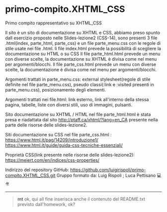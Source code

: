 # primo-compito.XHTML_CSS
Primo compito rappresentativo su XHTML_CSS

Il sito è un sito di documentazione su XHTML e CSS, abbiamo preso spunto dall esercizio proposto nelle Slides-lezione2 (CSS-14), sono presenti 3 file 
.html(index, parte_html, parte_css) e un file parte_menu.css con le regole di stile usate nei file .html.
Iì file index.html prevede la possibilità di scegliere la documentazione su HTML o su CSS
Il file parte_html.html prevede un menu con diverse scelte, la documentazione su XHTML è divisa come nel menu per argomenti/blocchi.
Il file parte_css.html prevede un menu con diverse scelte, la documentazione è divisa come nel menu per argomenti/blocchi.


Argomenti trattati in parte_menu.css: external stylesheet(regole di stile definite nel file parte_menu.css), pseudo classi(:link e :visited presenti in parte_menu.css), posizionamento degli elementi.

Argomenti trattati nei file.html: link esterno, link all'interno della stessa pagina, tabelle, liste con diversi stili, uso di immagini, pulsanti.

Sito documentazione su XHTML / HTML nel file parte_html.html è stata presa e riadattata dal sito http://ptaff.ca/xhtml/?lang=en_CA presente nella parte delle 
risorse delle slides-lezione2.

Siti documentazione su CSS nel file parte_css.html : https://www.html.it/pag/14209/introduzione1/
                                                     https://www.html.it/guide/guida-css-tecniche-essenziali/
                                                     
Proprietà CSS(link presente nelle risorse delle slides-lezione2): https://meiert.com/en/indices/css-properties/


Indirizzo del repository GitHub: https://github.com/luigirispoli/primo-compito.XHTML_CSS.git
Gruppo formato da: Luig Rispoli ; Luca Pettisano
💻 🛸

---

> **mt**
> ok, qui all fine inserisca anche il contenuto del README.txt previsto dall'homework, ok?
